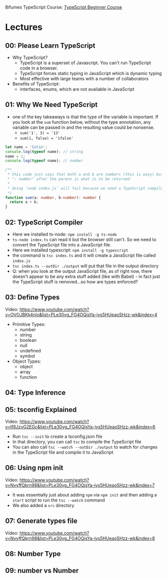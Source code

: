 
Bifumes TypeScript Course: [TypeScript Beginner Course](https://www.youtube.com/watch?v=wiKENmTNMz8&list=PLe30vg_FG4OQjsYa-iys5HUeaoSHzz-wk&index=1)

# Lectures

## 00: Please Learn TypeScript
- Why TypeScript?
  - TypeScript is a superset of Javascript. You can't run TypeScript code in a browser.
  - TypeScript forces static typing in JavaScript which is dynamic typing
  - Most effective with large teams with a number of collaborators
- Benefits of TypeScript:
  - interfaces, enums, which are not available in JavaScript

## 01: Why We Need TypeScript

- one of the key takeaways is that the type of the variable is important. If you look at the
`sum` function below, without the type annotation, any variable can be passed in
and the resulting value could be nonsense.
  - `sum('1', 3) = '13'`
  - `sum(1, false) = '1false'`

```ts
let name = 'Colin';
console.log(typeof name); // string
name = 1;
console.log(typeof name); // number

/**
 * this code just says that both a and b are numbers (this is easy) but the
 * ": number" after the parens is what is to be returned
 * 
 * doing `node index.js` will fail because we need a TypeScript compiler
 */
function sum(a: number, b:number): number {
  return a + b;
}
```

## 02: TypeScript Compiler

- Here we installed ts-node: `npm install -g ts-node`
- `ts-node index.ts` can read it but the browser still can't. So we need to convert the TypeScript
file into a JavaScript file.
- Here we installed typescript: `npm install -g typescript`
- the command is `tsc index.ts` and it will create a JavaScript file called `index.js`
- `tsc index.ts --outDir ./output` will put that file in the output directory
- Q: when you look at the output JavaScript file, as of right now, there doesn't appear to be any
extra stuff added (like with Babel) - in fact just the TypeScript stuff is removed...so how are types
enforced?

## 03: Define Types
Video: https://www.youtube.com/watch?v=OVOJBKk4nIo&list=PLe30vg_FG4OQjsYa-iys5HUeaoSHzz-wk&index=4

- Primitive Types:
  - number
  - string
  - boolean
  - null
  - undefined
  - symbol
- Object Types:
  - object
  - array
  - function

## 04: Type Inference

## 05: tsconfig Explained
Video: https://www.youtube.com/watch?v=If8JzyG2EGc&list=PLe30vg_FG4OQjsYa-iys5HUeaoSHzz-wk&index=6

- Run `tsc --init` to create a tsconfig.json file
- In that directory, you can call `tsc` to compile the TypeScript file
- You can also call `tsc --watch --outDir ./output` to watch for changes in the TypeScript file and
compile it to JavaScript

## 06: Using npm init
Video: https://www.youtube.com/watch?v=NvyffQkrn98&list=PLe30vg_FG4OQjsYa-iys5HUeaoSHzz-wk&index=7

- It was essentially just about adding `npm` via `npm init` and then adding a `start` script
to run the `tsc --watch` command
- We also added a `src` directory

## 07: Generate types file
Video: https://www.youtube.com/watch?v=NvyffQkrn98&list=PLe30vg_FG4OQjsYa-iys5HUeaoSHzz-wk&index=8

## 08: Number Type

## 09: number vs Number

